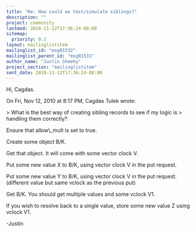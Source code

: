 ```yaml
---
title: "Re: How could we test/simulate siblings?"
description: ""
project: community
lastmod: 2010-11-12T17:36:24-08:00
sitemap:
  priority: 0.2
layout: mailinglistitem
mailinglist_id: "msg01532"
mailinglist_parent_id: "msg01531"
author_name: "Justin Sheehy"
project_section: "mailinglistitem"
sent_date: 2010-11-12T17:36:24-08:00
---
```



Hi, Cagdas.

On Fri, Nov 12, 2010 at 8:17 PM, Cagdas Tulek  wrote:

&gt; What is the best way of creating sibling records to see if my logic is
&gt; handling them correctly?

Ensure that allow\\_mult is set to true.

Create some object B/K.

Get that object. It will come with some vector clock V.

Put some new value X to B/K, using vector clock V in the put request.

Put some new value Y to B/K, using vector clock V in the put request.
(different value but same vclock as the previous put)

Get B/K. You should get multiple values and some vclock V1.

If you wish to resolve back to a single value, store some new value Z
using vclock V1.

-Justin

